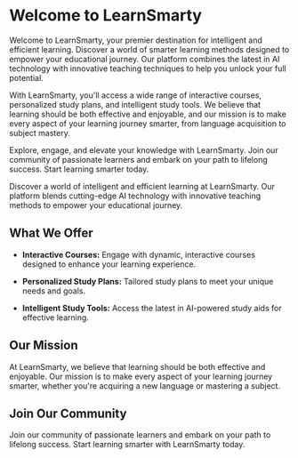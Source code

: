 # Welcome to LearnSmarty

Welcome to LearnSmarty, your premier destination for intelligent and efficient learning. Discover a world of smarter learning methods designed to empower your educational journey. Our platform combines the latest in AI technology with innovative teaching techniques to help you unlock your full potential.

With LearnSmarty, you'll access a wide range of interactive courses, personalized study plans, and intelligent study tools. We believe that learning should be both effective and enjoyable, and our mission is to make every aspect of your learning journey smarter, from language acquisition to subject mastery.

Explore, engage, and elevate your knowledge with LearnSmarty. Join our community of passionate learners and embark on your path to lifelong success. Start learning smarter today.

Discover a world of intelligent and efficient learning at LearnSmarty. Our platform blends cutting-edge AI technology with innovative teaching methods to empower your educational journey.

## What We Offer

- **Interactive Courses:** Engage with dynamic, interactive courses designed to enhance your learning experience.

- **Personalized Study Plans:** Tailored study plans to meet your unique needs and goals.

- **Intelligent Study Tools:** Access the latest in AI-powered study aids for effective learning.

## Our Mission

At LearnSmarty, we believe that learning should be both effective and enjoyable. Our mission is to make every aspect of your learning journey smarter, whether you're acquiring a new language or mastering a subject.

## Join Our Community

Join our community of passionate learners and embark on your path to lifelong success. Start learning smarter with LearnSmarty today.
